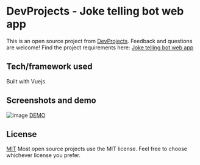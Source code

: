 # DevProjects - Joke telling bot web app

This is an open source project from [DevProjects](http://www.codementor.io/projects). Feedback and questions are welcome!
Find the project requirements here: [Joke telling bot web app](https://www.codementor.io/projects/web/joke-telling-bot-web-app-cjd2eyrfak)

## Tech/framework used
Built with Vuejs

## Screenshots and demo
![image](https://user-images.githubusercontent.com/62888962/155655247-d8b560a5-625a-4526-9433-360d89116aa7.png)
[DEMO](https://joketellingbot.netlify.app/)




## License
[MIT](https://choosealicense.com/licenses/mit/)
Most open source projects use the MIT license. Feel free to choose whichever license you prefer.

